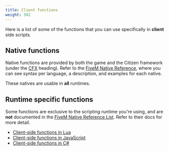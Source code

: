 ```yaml
---
title: Client functions
weight: 502
---
```


Here is a list of some of the functions that you can use specifically in **client** side scripts.

Native functions
----------------
Native functions are provided by both the game and the Citizen framework (under the [CFX](/natives/?n_CFX) heading). Refer to the [FiveM Native Reference](/docs/natives), where you can see syntax per language, a description, and examples for each native.

These natives are usable in **all** runtimes.

Runtime specific functions
--------------------------
Some functions are exclusive to the scripting runtime you're using, and are **not** documented
in the [FiveM Native Reference List](/docs/natives). Refer to their docs for more detail.

- [Client-side functions in Lua](/docs/scripting-reference/runtimes/lua/client-functions)
- [Client-side functions in JavaScript](/docs/scripting-reference/runtimes/javascript/client-functions)
- [Client-side functions in C#](/docs/scripting-reference/runtimes/csharp/client-functions)
